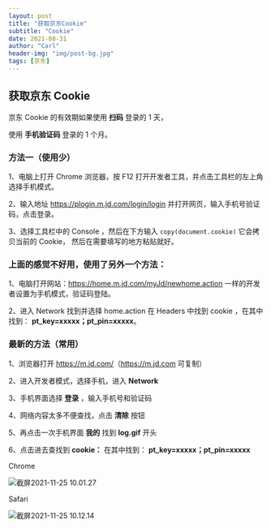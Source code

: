 ```yaml
---
layout: post
title: "获取京东Cookie"
subtitle: "Cookie"
date: 2021-08-31
author: "Carl"
header-img: "img/post-bg.jpg"
tags: [京东]
---
```




## 获取京东 Cookie

京东 Cookie 的有效期如果使用 **扫码** 登录的 1 天，

使用 **手机验证码** 登录的 1 个月。

### 方法一（使用少）

1、电脑上打开 Chrome 浏览器，按 F12 打开开发者工具，并点击工具栏的左上角选择手机模式。

2、输入地址 <https://plogin.m.jd.com/login/login> 并打开网页，输入手机号验证码，点击登录。

3、选择工具栏中的 Console ，然后在下方输入 `copy(document.cookie)` 它会拷贝当前的 Cookie， 然后在需要填写的地方粘贴就好。

### 上面的感觉不好用，使用了另外一个方法：

1、电脑打开网站：<https://home.m.jd.com/myJd/newhome.action> 一样的开发者设置为手机模式，验证码登陆。

2、进入 Network 找到并选择 home.action 在 Headers 中找到 cookie ，在其中找到： **pt_key=xxxxx；pt_pin=xxxxx**。

### 最新的方法（常用）

1、浏览器打开 <https://m.jd.com/>（https://m.jd.com 可复制）

2、进入开发者模式，选择手机，进入 **Network** 

3、手机界面选择 **登录** ，输入手机号和验证码

4、网络内容太多不便查找，点击 **清除** 按钮

5、再点击一次手机界面 **我的** 找到 **log.gif** 开头

6、点击进去查找到 **cookie：** 在其中找到： **pt_key=xxxxx；pt_pin=xxxxx**



Chrome

![截屏2021-11-25 10.01.27](https://github-blog-carl.oss-cn-hangzhou.aliyuncs.com/img/%E6%88%AA%E5%B1%8F2021-11-25%2010.01.27.png)

Safari

![截屏2021-11-25 10.12.14](https://github-blog-carl.oss-cn-hangzhou.aliyuncs.com/img/%E6%88%AA%E5%B1%8F2021-11-25%2010.12.14.png)

